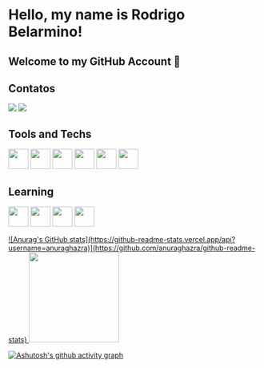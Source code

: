 # Hello, my name is Rodrigo Belarmino! 
## Welcome to my GitHub Account 👋

## Contatos

<div>
<a href = "mailto:rodrigo.belarmino17@gmail.com"><img loading="lazy" src="https://img.shields.io/badge/Gmail-D14836?style=for-the-badge&logo=gmail&logoColor=white" target="_blank"></a>
<a href="https://www.linkedin.com/in/rodrigo-belarmino-1508a1233/" target="_blank"><img loading="lazy" src="https://img.shields.io/badge/-LinkedIn-%230077B5?style=for-the-badge&logo=linkedin&logoColor=white" target="_blank"></a>
</div>

## Tools and Techs

<img loading="lazy" src="https://cdn.jsdelivr.net/gh/devicons/devicon/icons/nodejs/nodejs-original.svg" width="40" height="40" /> <img loading="lazy" src="https://cdn.jsdelivr.net/gh/devicons/devicon/icons/git/git-original.svg" width="40" height="40" /> <img loading="lazy" src="https://cdn.jsdelivr.net/gh/devicons/devicon/icons/javascript/javascript-original.svg" width="40" height="40" /> <img loading="lazy" src="https://cdn.jsdelivr.net/gh/devicons/devicon/icons/mysql/mysql-original-wordmark.svg" width="40" height="40" /> <img loading="lazy" src="https://cdn.jsdelivr.net/gh/devicons/devicon/icons/typescript/typescript-original.svg" width="40" height="40" /> <img loading="lazy" src="https://cdn.jsdelivr.net/gh/devicons/devicon/icons/mongodb/mongodb-original-wordmark.svg" width="40" height="40" />

## Learning 

<img loading="lazy" src="https://cdn.jsdelivr.net/gh/devicons/devicon/icons/java/java-original.svg" width="40" height="40" /> <img loading="lazy" src="https://cdn.jsdelivr.net/gh/devicons/devicon/icons/jest/jest-plain.svg" width="40" height="40" /> <img loading="lazy" src="https://cdn.jsdelivr.net/gh/devicons/devicon/icons/docker/docker-original.svg" width="40" height="40" /> <img loading="lazy" src="https://cdn.jsdelivr.net/gh/devicons/devicon/icons/nestjs/nestjs-plain.svg" width="40" height="40"/>



<div>
<a href="https://github.com/rbsilva1">
![Anurag's GitHub stats](https://github-readme-stats.vercel.app/api?username=anuraghazra)](https://github.com/anuraghazra/github-readme-stats)
<img loading="lazy" height="180em" src="https://github-readme-stats.vercel.app/api?username=rbsilva1&show_icons=true&theme=dracula&include_all_commits=true&count_private=true"/>
</div>

[![Ashutosh's github activity graph](https://github-readme-activity-graph.vercel.app/graph?username=rbsilva1&bg_color=0d1117&color=e0e0e0&line=0055ff&point=808080&area=true&hide_border=true)](https://github.com/ashutosh00710/github-readme-activity-graph)
